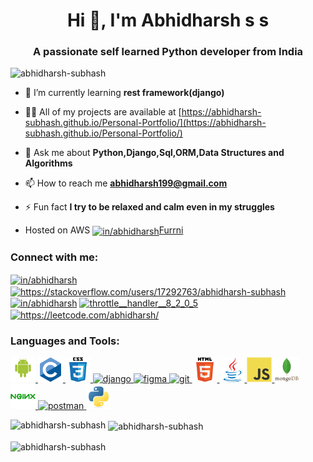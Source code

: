 <h1 align="center">Hi 👋, I'm Abhidharsh s s</h1>
<h3 align="center">A passionate self learned Python developer from India</h3>


<p align="left"> <img src="https://komarev.com/ghpvc/?username=abhidharsh-subhash&label=Profile%20views&color=0e75b6&style=flat" alt="abhidharsh-subhash" /> </p>

- 🌱 I’m currently learning **rest framework(django)**

- 👨‍💻 All of my projects are available at [https://abhidharsh-subhash.github.io/Personal-Portfolio/](https://abhidharsh-subhash.github.io/Personal-Portfolio/)

- 💬 Ask me about **Python,Django,Sql,ORM,Data Structures and Algorithms**

- 📫 How to reach me **abhidharsh199@gmail.com**

- ⚡ Fun fact **I try to be relaxed and calm even in my struggles**

-  Hosted on AWS
   <a href="furrni.shop/" target="blank"><img align="center" src="" alt="in/abhidharsh" height="30" width="40" />Furrni</a>

<h3 align="left">Connect with me:</h3>
<p align="left">
<a href="https://linkedin.com/in/in/abhidharsh" target="blank"><img align="center" src="https://raw.githubusercontent.com/rahuldkjain/github-profile-readme-generator/master/src/images/icons/Social/linked-in-alt.svg" alt="in/abhidharsh" height="30" width="40" /></a>
<a href="https://stackoverflow.com/users/https://stackoverflow.com/users/17292763/abhidharsh-subhash" target="blank"><img align="center" src="https://raw.githubusercontent.com/rahuldkjain/github-profile-readme-generator/master/src/images/icons/Social/stack-overflow.svg" alt="https://stackoverflow.com/users/17292763/abhidharsh-subhash" height="30" width="40" /></a>
<a href="https://fb.com/in/abhidharsh" target="blank"><img align="center" src="https://raw.githubusercontent.com/rahuldkjain/github-profile-readme-generator/master/src/images/icons/Social/facebook.svg" alt="in/abhidharsh" height="30" width="40" /></a>
<a href="https://instagram.com/throttle__handler__8_2_0_5" target="blank"><img align="center" src="https://raw.githubusercontent.com/rahuldkjain/github-profile-readme-generator/master/src/images/icons/Social/instagram.svg" alt="throttle__handler__8_2_0_5" height="30" width="40" /></a>
<a href="https://leetcode.com/Abhidharsh/" target="blank"><img align="center" src="https://raw.githubusercontent.com/rahuldkjain/github-profile-readme-generator/master/src/images/icons/Social/leet-code.svg" alt="https://leetcode.com/abhidharsh/" height="30" width="40" /></a>
</p>

<h3 align="left">Languages and Tools:</h3>
<p align="left"> <a href="https://developer.android.com" target="_blank" rel="noreferrer"> <img src="https://raw.githubusercontent.com/devicons/devicon/master/icons/android/android-original-wordmark.svg" alt="android" width="40" height="40"/> </a> <a href="https://www.cprogramming.com/" target="_blank" rel="noreferrer"> <img src="https://raw.githubusercontent.com/devicons/devicon/master/icons/c/c-original.svg" alt="c" width="40" height="40"/> </a> <a href="https://www.w3schools.com/css/" target="_blank" rel="noreferrer"> <img src="https://raw.githubusercontent.com/devicons/devicon/master/icons/css3/css3-original-wordmark.svg" alt="css3" width="40" height="40"/> </a> <a href="https://www.djangoproject.com/" target="_blank" rel="noreferrer"> <img src="https://cdn.worldvectorlogo.com/logos/django.svg" alt="django" width="40" height="40"/> </a> <a href="https://www.figma.com/" target="_blank" rel="noreferrer"> <img src="https://www.vectorlogo.zone/logos/figma/figma-icon.svg" alt="figma" width="40" height="40"/> </a> <a href="https://git-scm.com/" target="_blank" rel="noreferrer"> <img src="https://www.vectorlogo.zone/logos/git-scm/git-scm-icon.svg" alt="git" width="40" height="40"/> </a> <a href="https://www.w3.org/html/" target="_blank" rel="noreferrer"> <img src="https://raw.githubusercontent.com/devicons/devicon/master/icons/html5/html5-original-wordmark.svg" alt="html5" width="40" height="40"/> </a> <a href="https://www.java.com" target="_blank" rel="noreferrer"> <img src="https://raw.githubusercontent.com/devicons/devicon/master/icons/java/java-original.svg" alt="java" width="40" height="40"/> </a> <a href="https://developer.mozilla.org/en-US/docs/Web/JavaScript" target="_blank" rel="noreferrer"> <img src="https://raw.githubusercontent.com/devicons/devicon/master/icons/javascript/javascript-original.svg" alt="javascript" width="40" height="40"/> </a> <a href="https://www.mongodb.com/" target="_blank" rel="noreferrer"> <img src="https://raw.githubusercontent.com/devicons/devicon/master/icons/mongodb/mongodb-original-wordmark.svg" alt="mongodb" width="40" height="40"/> </a> <a href="https://www.nginx.com" target="_blank" rel="noreferrer"> <img src="https://raw.githubusercontent.com/devicons/devicon/master/icons/nginx/nginx-original.svg" alt="nginx" width="40" height="40"/> </a> <a href="https://postman.com" target="_blank" rel="noreferrer"> <img src="https://www.vectorlogo.zone/logos/getpostman/getpostman-icon.svg" alt="postman" width="40" height="40"/> </a> <a href="https://www.python.org" target="_blank" rel="noreferrer"> <img src="https://raw.githubusercontent.com/devicons/devicon/master/icons/python/python-original.svg" alt="python" width="40" height="40"/> </a> </p>

<p><img align="left" src="https://github-readme-stats.vercel.app/api/top-langs?username=abhidharsh-subhash&show_icons=true&locale=en&layout=compact" alt="abhidharsh-subhash" /></p>

<p>&nbsp;<img align="center" src="https://github-readme-stats.vercel.app/api?username=abhidharsh-subhash&show_icons=true&locale=en" alt="abhidharsh-subhash" /></p>

<p><img align="center" src="https://github-readme-streak-stats.herokuapp.com/?user=abhidharsh-subhash&" alt="abhidharsh-subhash" /></p>

